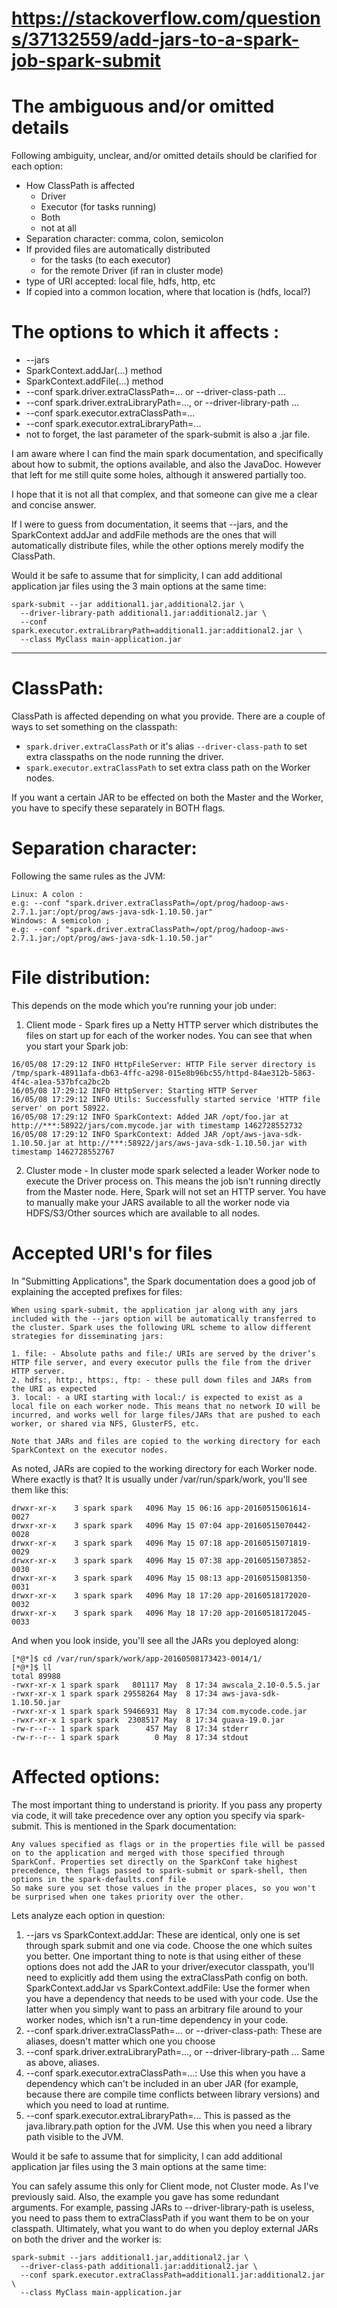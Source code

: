 # https://stackoverflow.com/questions/37132559/add-jars-to-a-spark-job-spark-submit

# The ambiguous and/or omitted details

Following ambiguity, unclear, and/or omitted details should be clarified for each option:

- How ClassPath is affected
  - Driver
  - Executor (for tasks running)
  - Both
  - not at all
- Separation character: comma, colon, semicolon
- If provided files are automatically distributed
  - for the tasks (to each executor)
  - for the remote Driver (if ran in cluster mode)
- type of URI accepted: local file, hdfs, http, etc
- If copied into a common location, where that location is (hdfs, local?)


# The options to which it affects :

- --jars
- SparkContext.addJar(...) method
- SparkContext.addFile(...) method
- --conf spark.driver.extraClassPath=... or --driver-class-path ...
- --conf spark.driver.extraLibraryPath=..., or --driver-library-path ...
- --conf spark.executor.extraClassPath=...
- --conf spark.executor.extraLibraryPath=...
- not to forget, the last parameter of the spark-submit is also a .jar file.

I am aware where I can find the main spark documentation, and specifically about how to submit, the options available, and also the JavaDoc. However that left for me still quite some holes, although it answered partially too.

I hope that it is not all that complex, and that someone can give me a clear and concise answer.

If I were to guess from documentation, it seems that --jars, and the SparkContext addJar and addFile methods are the ones that will automatically distribute files, while the other options merely modify the ClassPath.

Would it be safe to assume that for simplicity, I can add additional application jar files using the 3 main options at the same time:
```
spark-submit --jar additional1.jar,additional2.jar \
  --driver-library-path additional1.jar:additional2.jar \
  --conf spark.executor.extraLibraryPath=additional1.jar:additional2.jar \
  --class MyClass main-application.jar
```



-----------------------------------------


# ClassPath:

ClassPath is affected depending on what you provide. There are a couple of ways to set something on the classpath:

- `spark.driver.extraClassPath` or it's alias `--driver-class-path` to set extra classpaths on the node running the driver.
- `spark.executor.extraClassPath` to set extra class path on the Worker nodes.

If you want a certain JAR to be effected on both the Master and the Worker, you have to specify these separately in BOTH flags.

# Separation character:

Following the same rules as the JVM:
```
Linux: A colon :
e.g: --conf "spark.driver.extraClassPath=/opt/prog/hadoop-aws-2.7.1.jar:/opt/prog/aws-java-sdk-1.10.50.jar"
Windows: A semicolon ;
e.g: --conf "spark.driver.extraClassPath=/opt/prog/hadoop-aws-2.7.1.jar;/opt/prog/aws-java-sdk-1.10.50.jar"
```

# File distribution:

This depends on the mode which you're running your job under:

1. Client mode - Spark fires up a Netty HTTP server which distributes the files on start up for each of the worker nodes. You can see that when you start your Spark job:
```
16/05/08 17:29:12 INFO HttpFileServer: HTTP File server directory is /tmp/spark-48911afa-db63-4ffc-a298-015e8b96bc55/httpd-84ae312b-5863-4f4c-a1ea-537bfca2bc2b
16/05/08 17:29:12 INFO HttpServer: Starting HTTP Server
16/05/08 17:29:12 INFO Utils: Successfully started service 'HTTP file server' on port 58922.
16/05/08 17:29:12 INFO SparkContext: Added JAR /opt/foo.jar at http://***:58922/jars/com.mycode.jar with timestamp 1462728552732
16/05/08 17:29:12 INFO SparkContext: Added JAR /opt/aws-java-sdk-1.10.50.jar at http://***:58922/jars/aws-java-sdk-1.10.50.jar with timestamp 1462728552767
```

2. Cluster mode - In cluster mode spark selected a leader Worker node to execute the Driver process on. This means the job isn't running directly from the Master node. Here, Spark will not set an HTTP server. You have to manually make your JARS available to all the worker node via HDFS/S3/Other sources which are available to all nodes.


# Accepted URI's for files

In "Submitting Applications", the Spark documentation does a good job of explaining the accepted prefixes for files:

```
When using spark-submit, the application jar along with any jars included with the --jars option will be automatically transferred to the cluster. Spark uses the following URL scheme to allow different strategies for disseminating jars:

1. file: - Absolute paths and file:/ URIs are served by the driver’s HTTP file server, and every executor pulls the file from the driver HTTP server.
2. hdfs:, http:, https:, ftp: - these pull down files and JARs from the URI as expected
3. local: - a URI starting with local:/ is expected to exist as a local file on each worker node. This means that no network IO will be incurred, and works well for large files/JARs that are pushed to each worker, or shared via NFS, GlusterFS, etc.

Note that JARs and files are copied to the working directory for each SparkContext on the executor nodes.
```

As noted, JARs are copied to the working directory for each Worker node. Where exactly is that? It is usually under /var/run/spark/work, you'll see them like this:

```
drwxr-xr-x    3 spark spark   4096 May 15 06:16 app-20160515061614-0027
drwxr-xr-x    3 spark spark   4096 May 15 07:04 app-20160515070442-0028
drwxr-xr-x    3 spark spark   4096 May 15 07:18 app-20160515071819-0029
drwxr-xr-x    3 spark spark   4096 May 15 07:38 app-20160515073852-0030
drwxr-xr-x    3 spark spark   4096 May 15 08:13 app-20160515081350-0031
drwxr-xr-x    3 spark spark   4096 May 18 17:20 app-20160518172020-0032
drwxr-xr-x    3 spark spark   4096 May 18 17:20 app-20160518172045-0033
```

And when you look inside, you'll see all the JARs you deployed along:

```
[*@*]$ cd /var/run/spark/work/app-20160508173423-0014/1/
[*@*]$ ll
total 89988
-rwxr-xr-x 1 spark spark   801117 May  8 17:34 awscala_2.10-0.5.5.jar
-rwxr-xr-x 1 spark spark 29558264 May  8 17:34 aws-java-sdk-1.10.50.jar
-rwxr-xr-x 1 spark spark 59466931 May  8 17:34 com.mycode.code.jar
-rwxr-xr-x 1 spark spark  2308517 May  8 17:34 guava-19.0.jar
-rw-r--r-- 1 spark spark      457 May  8 17:34 stderr
-rw-r--r-- 1 spark spark        0 May  8 17:34 stdout
```


# Affected options:

The most important thing to understand is priority. If you pass any property via code, it will take precedence over any option you specify via spark-submit. This is mentioned in the Spark documentation:
```
Any values specified as flags or in the properties file will be passed on to the application and merged with those specified through SparkConf. Properties set directly on the SparkConf take highest precedence, then flags passed to spark-submit or spark-shell, then options in the spark-defaults.conf file
So make sure you set those values in the proper places, so you won't be surprised when one takes priority over the other.
```
Lets analyze each option in question:

1. --jars vs SparkContext.addJar: These are identical, only one is set through spark submit and one via code. Choose the one which suites you better. One important thing to note is that using either of these options does not add the JAR to your driver/executor classpath, you'll need to explicitly add them using the extraClassPath config on both.
SparkContext.addJar vs SparkContext.addFile: Use the former when you have a dependency that needs to be used with your code. Use the latter when you simply want to pass an arbitrary file around to your worker nodes, which isn't a run-time dependency in your code.
2. --conf spark.driver.extraClassPath=... or --driver-class-path: These are aliases, doesn't matter which one you choose
3. --conf spark.driver.extraLibraryPath=..., or --driver-library-path ... Same as above, aliases.
4. --conf spark.executor.extraClassPath=...: Use this when you have a dependency which can't be included in an uber JAR (for example, because there are compile time conflicts between library versions) and which you need to load at runtime.
5. --conf spark.executor.extraLibraryPath=... This is passed as the java.library.path option for the JVM. Use this when you need a library path visible to the JVM.

Would it be safe to assume that for simplicity, I can add additional application jar files using the 3 main options at the same time:

You can safely assume this only for Client mode, not Cluster mode. As I've previously said. Also, the example you gave has some redundant arguments. For example, passing JARs to --driver-library-path is useless, you need to pass them to extraClassPath if you want them to be on your classpath. Ultimately, what you want to do when you deploy external JARs on both the driver and the worker is:

```
spark-submit --jars additional1.jar,additional2.jar \
  --driver-class-path additional1.jar:additional2.jar \
  --conf spark.executor.extraClassPath=additional1.jar:additional2.jar \
  --class MyClass main-application.jar
```
